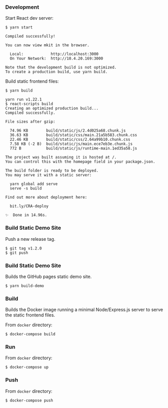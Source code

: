 ### Development

Start React dev server:

```
$ yarn start

Compiled successfully!

You can now view mkit in the browser.

  Local:            http://localhost:3000
  On Your Network:  http://10.4.20.169:3000

Note that the development build is not optimized.
To create a production build, use yarn build.
```

Build static frontend files:

```
$ yarn build

yarn run v1.22.1
$ react-scripts build
Creating an optimized production build...
Compiled successfully.

File sizes after gzip:

  74.96 KB        build/static/js/2.4d025a68.chunk.js
  36.63 KB        build/static/css/main.21a5b583.chunk.css
  22.46 KB        build/static/css/2.64a99b10.chunk.css
  7.58 KB (-2 B)  build/static/js/main.ece7eb3e.chunk.js
  772 B           build/static/js/runtime-main.1ed35a58.js

The project was built assuming it is hosted at /.
You can control this with the homepage field in your package.json.

The build folder is ready to be deployed.
You may serve it with a static server:

  yarn global add serve
  serve -s build

Find out more about deployment here:

  bit.ly/CRA-deploy

✨  Done in 14.96s.
```

### Build Static Demo Site

Push a new release tag.

```
$ git tag v1.2.0
$ git push 
```


### Build Static Demo Site

Builds the GitHub pages static demo site.

```
$ yarn build-demo
```


### Build

Builds the Docker image running a minimal Node/Express.js server to serve the static frontend files.

From `docker` directory:

```
$ docker-compose build
```

### Run

From `docker` directory:

```
$ docker-compose up
```

### Push

From `docker` directory:

```
$ docker-compose push
```
